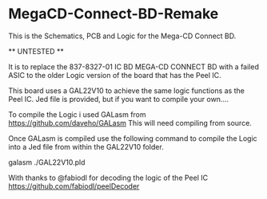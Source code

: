# MegaCD-Connect-BD-Remake
 This is the Schematics, PCB and Logic for the Mega-CD Connect BD.

** UNTESTED **

It is to replace the 837-8327-01 IC BD MEGA-CD CONNECT BD with a failed ASIC to the older Logic version of the board that has the Peel IC.

This board uses a GAL22V10 to achieve the same logic functions as the Peel IC. Jed file is provided, but if you want to compile your own....

To compile the Logic i used GALasm from https://github.com/daveho/GALasm This will need compiling from source.

Once GALasm is compiled use the following command to compile the Logic into a Jed file from within the GAL22V10 folder.

galasm ./GAL22V10.pld


With thanks to @fabiodl for decoding the logic of the Peel IC
https://github.com/fabiodl/peelDecoder
